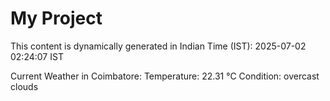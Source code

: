 # My Project

This content is dynamically generated in Indian Time (IST): 2025-07-02 02:24:07 IST


Current Weather in Coimbatore:
Temperature: 22.31 °C
Condition: overcast clouds
